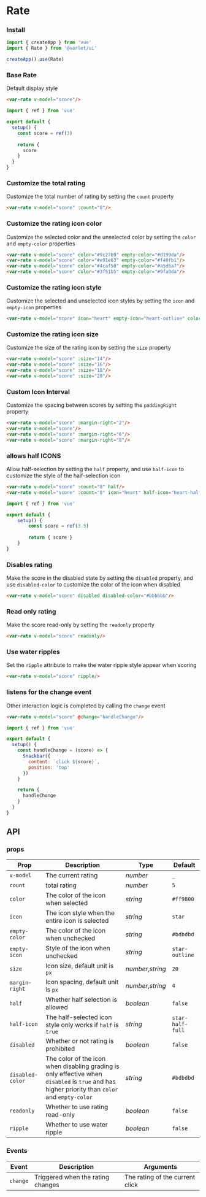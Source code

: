 # Rate

### Install

```js
import { createApp } from 'vue'
import { Rate } from '@varlet/ui'

createApp().use(Rate)
```

### Base Rate

Default display style

```html
<var-rate v-model="score"/>
```

```js
import { ref } from 'vue'

export default {
  setup() {
    const score = ref(3)
    
    return { 
      score 
    }
  }
}
```

### Customize the total rating

Customize the total number of rating by setting the `count` property

```html
<var-rate v-model="score" :count="8"/>
```

### Customize the rating icon color

Customize the selected color and the unselected color by setting the `color` and `empty-color` properties

```html
<var-rate v-model="score" color="#9c27b0" empty-color="#d199da"/>
<var-rate v-model="score" color="#e91e63" empty-color="#f48fb1"/>
<var-rate v-model="score" color="#4caf50" empty-color="#a5d6a7"/>
<var-rate v-model="score" color="#3f51b5" empty-color="#9fa8da"/>
```

### Customize the rating icon style

Customize the selected and unselected icon styles by setting the `icon` and `empty-icon` properties

```html
<var-rate v-model="score" icon="heart" empty-icon="heart-outline" color="red"></var-rate>
```

### Customize the rating icon size

Customize the size of the rating icon by setting the `size` property

```html
<var-rate v-model="score" :size="14"/>
<var-rate v-model="score" :size="16"/>
<var-rate v-model="score" :size="18"/>
<var-rate v-model="score" :size="20"/>
```

### Custom Icon Interval

Customize the spacing between scores by setting the `paddingRight` property

```html
<var-rate v-model="score" :margin-right="2"/>
<var-rate v-model="score"/>
<var-rate v-model="score" :margin-right="6"/>
<var-rate v-model="score" :margin-right="8"/>
```

### allows half ICONS

Allow half-selection by setting the `half` property, and use `half-icon` to customize the style of the half-selection icon

```html
<var-rate v-model="score" :count="8" half/>
<var-rate v-model="score" :count="8" icon="heart" half-icon="heart-half-full" empty-icon="heart-outline" color="red" half></var-rate>
```

```js
import { ref } from 'vue'

export default {
	setup() {
		const score = ref(3.5)
    
		return { score }
	}
}
```

### Disables rating

Make the score in the disabled state by setting the `disabled` property, and use `disabled-color` to customize the color of the icon when disabled

```html
<var-rate v-model="score" disabled disabled-color="#bbbbbb"/>
```

### Read only rating

Make the score read-only by setting the `readonly` property

```html
<var-rate v-model="score" readonly/>
```

### Use water ripples

Set the `ripple` attribute to make the water ripple style appear when scoring

```html
<var-rate v-model="score" ripple/>
```

### listens for the change event

Other interaction logic is completed by calling the `change` event

```html
<var-rate v-model="score" @change="handleChange"/>
```

```js
import { ref } from 'vue'

export default { 
  setup() {
    const handleChange = (score) => {
      Snackbar({
        content: `click ${score}`,
        position: 'top'
      })
    }

    return { 
      handleChange 
    }
  }
}
```

## API

### props

| Prop | Description | Type | Default | 
| --- | --- | --- | --- | 
| `v-model` | The current rating  | _number_ | `_` |
| `count` | total rating  | _number_ | `5` |
| `color` | The color of the icon when selected  | _string_ | `#ff9800` |
| `icon` | The icon style when the entire icon is selected  | _string_ | `star` |
| `empty-color` | The color of the icon when unchecked | _string_ | `#bdbdbd` |
| `empty-icon` | Style of the icon when unchecked | _string_ | `star-outline` |
| `size` | Icon size, default unit is `px` | _number_,_string_ | `20` |
| `margin-right` | Icon spacing, default unit is `px` | _number_,_string_ | `4` |
| `half` | Whether half selection is allowed | _boolean_ | `false` |
| `half-icon` | The half-selected icon style only works if `half` is `true` | _string_ | `star-half-full`|
| `disabled` | Whether or not rating is prohibited | _boolean_ | `false`|
| `disabled-color` | The color of the icon when disabling grading is only effective when `disabled` is `true` and has higher priority than `color` and `empty-color` | _string_ | `#bdbdbd`|
| `readonly` | Whether to use rating read-only | _boolean_ | `false`|
| `ripple` | Whether to use water ripple | _boolean_ | `false`|

### Events

| Event | Description | Arguments |
| --- | --- | --- |
| `change` | Triggered when the rating changes | The rating of the current click |
